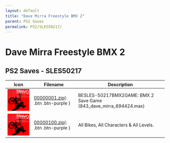 ```yaml
---
layout: default
title: "Dave Mirra Freestyle BMX 2"
parent: PS2 Saves
permalink: PS2/SLES50217/
---
```

# Dave Mirra Freestyle BMX 2

## PS2 Saves - SLES50217

| Icon | Filename | Description |
|------|----------|-------------|
| ![Dave Mirra Freestyle BMX 2](icon0.png) | [00000001.zip](00000001.zip){: .btn .btn-purple } | BESLES-50217BMX2GAME: BMX 2 Save Game (843_dave_mirra_694424.max) |
| ![Dave Mirra Freestyle BMX 2](icon0.png) | [00000100.zip](00000100.zip){: .btn .btn-purple } | All Bikes, All Characters & All Levels. |
